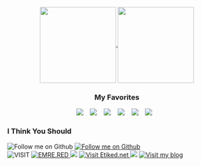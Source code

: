 <p align="center">
  <a href="https://github.com/emredv">
    <img align="center" height="175" src="https://github-readme-stats.vercel.app/api?username=EmreRed&show_icons=true&theme=compact" />
  </a>    
  <a href="https://github.com/emredv">
    <img align="center" height="175" src="https://github-readme-stats.vercel.app/api/top-langs/?username=EmreRed&layout=compact&theme=compact" />
  </a>
</p>

<h3 align="center">My Favorites</h3>
<p align="center">
  <img src="https://img.shields.io/static/v1.svg?label=200%&message=HTML&color=white" />&nbsp;&nbsp;&nbsp;
  <img src="https://img.shields.io/static/v1.svg?label=0.5%&message=Javascript&color=yellow" />&nbsp;&nbsp;&nbsp;
  <img src="https://img.shields.io/static/v1.svg?label=0.4%&message=Swift&color=orange" />&nbsp;&nbsp;&nbsp;
  <img src="https://img.shields.io/static/v1.svg?label=0.3%&message=PHP&color=blue" />&nbsp;&nbsp;&nbsp;
  <img src="https://img.shields.io/static/v1.svg?label=0.2%&message=Java&color=red" />&nbsp;&nbsp;&nbsp;
  <img src="https://img.shields.io/static/v1.svg?label=0.1%&message=CSharp&color=lightgray" />&nbsp;&nbsp;&nbsp;
</p>

<h3 align="left">I Think You Should</h3>
<p>
  <img alt="Follow me on Github" src="https://img.shields.io/static/v1.svg?label=follow&message=+&color=white&labelColor=blue&style=for-the-badge"> 
  <a href="https://github.com/emredv">
    <img alt="Follow me on Github" src="https://img.shields.io/static/v1.svg?label=&message=github&color=white&labelColor=blue&style=for-the-badge"> 
  </a>
  <br />
  <img alt="VISIT" src="https://img.shields.io/static/v1.svg?label=visit&message=+&color=white&style=for-the-badge&labelColor=red">
  <a href="https://emre.red/">
    <img alt="EMRE.RED" src="https://img.shields.io/static/v1.svg?label=&message=emre.red&color=white&style=for-the-badge&labelColor=red">
  </a>
  <img src="https://img.shields.io/static/v1.svg?label=&message=|&color=white&style=for-the-badge&labelColor=red">
  <a href="https://etiked.net/">
   <img alt="Visit Etiked.net" src="https://img.shields.io/static/v1.svg?label=+&message=etiked.net&color=white&style=for-the-badge&labelColor=red">
  </a>
  <img src="https://img.shields.io/static/v1.svg?label=&message=|&color=white&style=for-the-badge&labelColor=red">
  <a href="https://kisacasi.net/">
   <img alt="Visit my blog" src="https://img.shields.io/static/v1.svg?label=+&message=kisacasi.net&color=white&style=for-the-badge&labelColor=red">
  </a>
</p>
